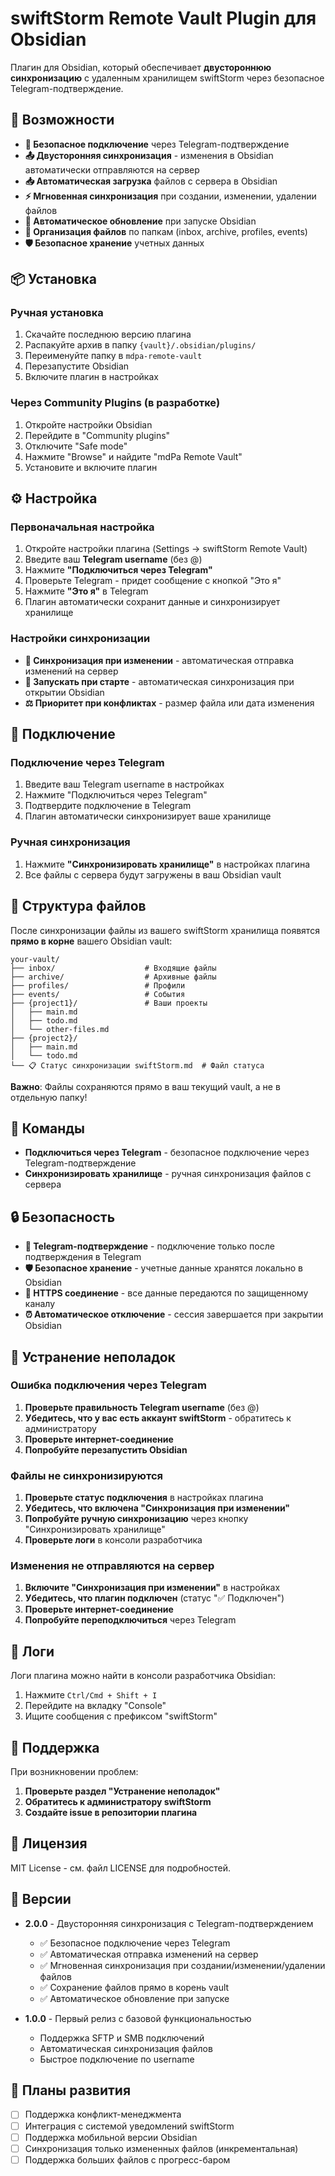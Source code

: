 # swiftStorm Remote Vault Plugin для Obsidian

Плагин для Obsidian, который обеспечивает **двустороннюю синхронизацию** с удаленным хранилищем swiftStorm через безопасное Telegram-подтверждение.

## 🚀 Возможности

- **🔐 Безопасное подключение** через Telegram-подтверждение
- **📤 Двусторонняя синхронизация** - изменения в Obsidian автоматически отправляются на сервер
- **📥 Автоматическая загрузка** файлов с сервера в Obsidian
- **⚡ Мгновенная синхронизация** при создании, изменении, удалении файлов
- **🔄 Автоматическое обновление** при запуске Obsidian
- **📁 Организация файлов** по папкам (inbox, archive, profiles, events)
- **🛡️ Безопасное хранение** учетных данных

## 📦 Установка

### Ручная установка

1. Скачайте последнюю версию плагина
2. Распакуйте архив в папку `{vault}/.obsidian/plugins/`
3. Переименуйте папку в `mdpa-remote-vault`
4. Перезапустите Obsidian
5. Включите плагин в настройках

### Через Community Plugins (в разработке)

1. Откройте настройки Obsidian
2. Перейдите в "Community plugins"
3. Отключите "Safe mode"
4. Нажмите "Browse" и найдите "mdPa Remote Vault"
5. Установите и включите плагин

## ⚙️ Настройка

### Первоначальная настройка

1. Откройте настройки плагина (Settings → swiftStorm Remote Vault)
2. Введите ваш **Telegram username** (без @)
3. Нажмите **"Подключиться через Telegram"**
4. Проверьте Telegram - придет сообщение с кнопкой "Это я"
5. Нажмите **"Это я"** в Telegram
6. Плагин автоматически сохранит данные и синхронизирует хранилище

### Настройки синхронизации

- **🔄 Синхронизация при изменении** - автоматическая отправка изменений на сервер
- **🚀 Запускать при старте** - автоматическая синхронизация при открытии Obsidian
- **⚖️ Приоритет при конфликтах** - размер файла или дата изменения

## 🔌 Подключение

### Подключение через Telegram

1. Введите ваш Telegram username в настройках
2. Нажмите "Подключиться через Telegram"
3. Подтвердите подключение в Telegram
4. Плагин автоматически синхронизирует ваше хранилище

### Ручная синхронизация

1. Нажмите **"Синхронизировать хранилище"** в настройках плагина
2. Все файлы с сервера будут загружены в ваш Obsidian vault

## 📁 Структура файлов

После синхронизации файлы из вашего swiftStorm хранилища появятся **прямо в корне** вашего Obsidian vault:

```
your-vault/
├── inbox/                    # Входящие файлы
├── archive/                  # Архивные файлы  
├── profiles/                 # Профили
├── events/                   # События
├── {project1}/               # Ваши проекты
│   ├── main.md
│   ├── todo.md
│   └── other-files.md
├── {project2}/
│   ├── main.md
│   └── todo.md
└── 📋 Статус синхронизации swiftStorm.md  # Файл статуса
```

**Важно**: Файлы сохраняются прямо в ваш текущий vault, а не в отдельную папку!

## 🔧 Команды

- **Подключиться через Telegram** - безопасное подключение через Telegram-подтверждение
- **Синхронизировать хранилище** - ручная синхронизация файлов с сервера

## 🔒 Безопасность

- **🔐 Telegram-подтверждение** - подключение только после подтверждения в Telegram
- **🛡️ Безопасное хранение** - учетные данные хранятся локально в Obsidian
- **📡 HTTPS соединение** - все данные передаются по защищенному каналу
- **⏰ Автоматическое отключение** - сессия завершается при закрытии Obsidian

## 🐛 Устранение неполадок

### Ошибка подключения через Telegram

1. **Проверьте правильность Telegram username** (без @)
2. **Убедитесь, что у вас есть аккаунт swiftStorm** - обратитесь к администратору
3. **Проверьте интернет-соединение**
4. **Попробуйте перезапустить Obsidian**

### Файлы не синхронизируются

1. **Проверьте статус подключения** в настройках плагина
2. **Убедитесь, что включена "Синхронизация при изменении"**
3. **Попробуйте ручную синхронизацию** через кнопку "Синхронизировать хранилище"
4. **Проверьте логи** в консоли разработчика

### Изменения не отправляются на сервер

1. **Включите "Синхронизация при изменении"** в настройках
2. **Убедитесь, что плагин подключен** (статус "✅ Подключен")
3. **Проверьте интернет-соединение**
4. **Попробуйте переподключиться** через Telegram

## 📝 Логи

Логи плагина можно найти в консоли разработчика Obsidian:
1. Нажмите `Ctrl/Cmd + Shift + I`
2. Перейдите на вкладку "Console"
3. Ищите сообщения с префиксом "swiftStorm"

## 🤝 Поддержка

При возникновении проблем:

1. **Проверьте раздел "Устранение неполадок"**
2. **Обратитесь к администратору swiftStorm**
3. **Создайте issue в репозитории плагина**

## 📄 Лицензия

MIT License - см. файл LICENSE для подробностей.

## 🔄 Версии

- **2.0.0** - Двусторонняя синхронизация с Telegram-подтверждением
  - ✅ Безопасное подключение через Telegram
  - ✅ Автоматическая отправка изменений на сервер
  - ✅ Мгновенная синхронизация при создании/изменении/удалении файлов
  - ✅ Сохранение файлов прямо в корень vault
  - ✅ Автоматическое обновление при запуске

- **1.0.0** - Первый релиз с базовой функциональностью
  - Поддержка SFTP и SMB подключений
  - Автоматическая синхронизация файлов
  - Быстрое подключение по username

## 🚧 Планы развития

- [ ] Поддержка конфликт-менеджмента
- [ ] Интеграция с системой уведомлений swiftStorm
- [ ] Поддержка мобильной версии Obsidian
- [ ] Синхронизация только измененных файлов (инкрементальная)
- [ ] Поддержка больших файлов с прогресс-баром
